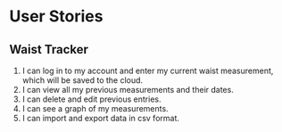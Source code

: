 User Stories
============

## Waist Tracker

1. I can log in to my account and enter my current waist measurement, which will  be saved to the cloud.
2. I can view all my previous measurements and their dates.
3. I can delete and edit previous entries.
4. I can see a graph of my measurements.
5. I can import and export data in csv format.
